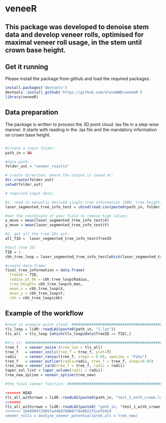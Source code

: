 # veneeR

## This package was developed to denoise stem data and develop veneer rolls, optimised for maximal veneer roll usage, in the stem until crown base height.

## 

## Get it running

Please install the package from github and load the required packages.

``` r
install.packages('devtools')
devtools::install_github('https://github.com/elenaWWD/veneeR')
library(veneeR)
```

## Data preparation

The package is written to process the 3D point cloud .las file in a step-wise manner. It starts with reading in the .las file and the mandatory information on crown base height.

``` r

#create a input folder:
path_in = NA

#data path: 
folder_out = "veneer_results"

# create direction, where the output is saved at:
dir.create(folder_out)
setwd(folder_out)

# required input data:

#1. read in manually derived single tree information (DBH, tree height, CBH, coordinates) of you point cloud:
laser_segmented_tree_info_test = cbind(read.csv(paste0(path_in, folder_out,"/laser_segmented_tree_info_test.csv"))) 

#set the coordinate of your field to remove high values:
x_move = mean(laser_segmented_tree_info_test$X)
y_move = mean(laser_segmented_tree_info_test$Y)

#2. get all the tree IDs out:
all_TID =  laser_segmented_tree_info_test$TreeID

#test tree ID: 
TID = 1
cbh_tree_loop = laser_segmented_tree_info_test[which(laser_segmented_tree_info_test$TreeID == TID),]

#create data.frame:
final_tree_information = data.frame(
  TreeID = TID, 
  radius_at_bh = cbh_tree_loop$Radius, 
  tree_height= cbh_tree_loop$h_man, 
  mean_x = cbh_tree_loop$X, 
  mean_y = cbh_tree_loop$Y, 
  cbh = cbh_tree_loop$cbh)
```

## Example of the workflow

``` r
#read in example point cloud: ########################################################################################### 
tls_loop = lidR::readLAS(paste0(path_in, "1.las"))
tls_all  = tls_loop [which(tls_loop@data$TreeID == TID),]

#try it: ###############################################################################################################
tree_f   = veneer_noise (tree_las = tls_all)
tree_f   = veneer_incli(tree_f = tree_f, plot=T)
radii    = veneer_ransac(tree_f, steps = 0.05, species = "FaSy")
tree_f   = veneer_outlier(radii=radii, tree_f = tree_f, steps=0.05)
tree_new = veneer_card(tree_f = tree_f, radii = radii)
taper_vol_list = taper_volume(radii = radii)
tree_new_spline = veneer_spline(tree_new)

#the final veneer function: ##############################################################################################

<<<<<<< HEAD
tls_all_withcrown = lidR::readLAS(paste0(path_in, "test_1_with_crown.las"))
=======
tls_all_withcrown = lidR::readLAS(paste0( "path_in, "test_1_with_crown.las"))
>>>>>>> 1b4999472905fad4b870888f7848021f2cefb924
veneer_rolls = analyse_veneer_potential(pred_all = tree_new)

```
